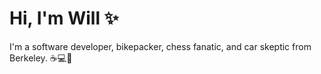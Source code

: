 # Hi, I'm Will ✨

I'm a software developer, bikepacker, chess fanatic, and car skeptic from
Berkeley. ☕💻🚴
